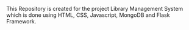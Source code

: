 This Repository is created for the project Library Management System which is done using HTML, CSS, Javascript, MongoDB and Flask Framework.